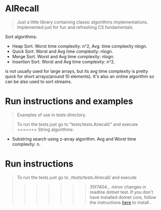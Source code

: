 

# AlRecall  

>Just a little library containing classic algorithms implementations. 
>Implemented just for fun and refreshing CS fundamentals.

Sort algorithms:
* Heap Sort.  Worst time complexity: n^2, Avg. time complexity nlogn.
* Quick Sort. Worst and Avg time complexity: nlogn.
* Merge Sort. Worst and Avg time complexity: nlogn.
* Insertion Sort. Worst and Avg time complexity: n^2.

is not usually used for large arrays, but its avg time complexity is pretty quick for short
arrays(around 10 elements). It's also an online algorithm so can be also used 
to sort streams.

# Run instructions and examples

>Examples of use in tests directory.

>To run the tests just go to "tests/tests.Alrecall/" and execute 
=======
String algorithms:
* Substring search using z-array algorithm. Avg and Worst time complexity: n.

# Run instructions
 
>To run the tests just go to ./tests/tests.Alrecall/ and execute 
>>>>>>> 35f7404... minor changes in readme
dotnet test. 
>If you don't have installed dotnet core, follow the instructions [here](https://www.microsoft.com/net/core) to install .


